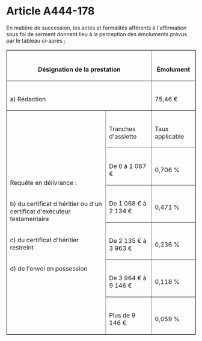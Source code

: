 # Article A444-178

<p>En matière de succession, les actes et formalités afférents à l'affirmation sous foi de serment donnent lieu à la perception des émoluments prévus par le tableau ci-après :</p><table border='1'><tbody><tr><th colspan='2'><br/>

Désignation de la prestation</th><th><br/>

Émolument</th></tr><tr><td colspan='2' align='left'><br/>

a) Rédaction</td><td align='left'><br/>

75,46 €</td></tr><tr><td rowspan='6' align='left'><br/>

Requête en délivrance :<br/><br/>

b) du certificat d'héritier ou d'un certificat d'exécuteur testamentaire<br/><br/>

c) du certificat d'héritier restreint<br/><br/>

d) de l'envoi en possession</td><td align='left'><br/>

Tranches d'assiette</td><td align='left'><br/>

Taux applicable</td></tr><tr><td align='left'><br/>

De 0 à 1 067 €</td><td align='left'><br/>

0,706 %</td></tr><tr><td align='left'><br/>

De 1 068 € à 2 134 €</td><td align='left'><br/>

0,471 %</td></tr><tr><td align='left'><br/>

De 2 135 € à 3 963 €</td><td align='left'><br/>

0,236 %</td></tr><tr><td align='left'><br/>

De 3 964 € à 9 146 €</td><td align='left'><br/>

0,118 %</td></tr><tr><td align='left'><br/>

Plus de 9 146 €</td><td align='left'><br/>

0,059 %</td></tr></tbody></table>